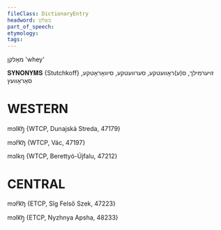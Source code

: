 ```yaml
---
fileClass: DictionaryEntry
headword: מאָלקן
part_of_speech: 
etymology: 
tags: 
---
```

מאָלקן
'whey'

𝐒𝐘𝐍𝐎𝐍𝐘𝐌𝐒 {Stutchkoff}
זויערמילך, ס(ע)ראָוועטקע, סערוועטקע, סיוואָראָטקע, סאָראָוועץ

WESTERN
========

mɔlk͡ŋ̩  {WTCP, Dunajská Streda, 47179}

mɔlʲk͡ŋ {WTCP, Vác, 47197}

mɔlkŋ {WTCP, Berettyó-Újfalu, 47212}

CENTRAL
========

mɔlʲk͡ŋ {ETCP, Sîg Felső Szek, 47223}

mɔlk͡ŋ̩ {ETCP, Nyzhnya Apsha, 48233}
